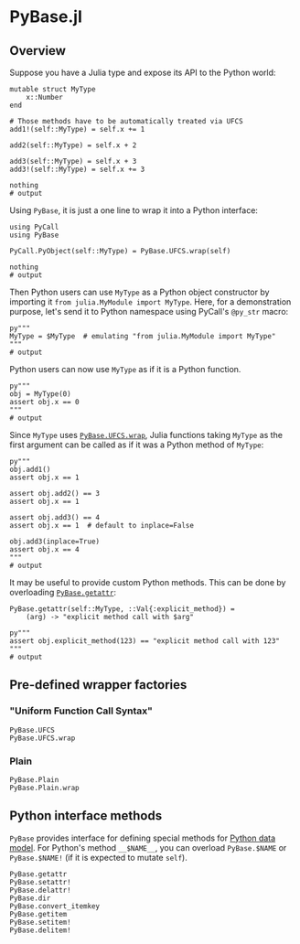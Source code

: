 # PyBase.jl

## Overview

Suppose you have a Julia type and expose its API to the Python world:

```jldoctest ufcs-example
mutable struct MyType
    x::Number
end

# Those methods have to be automatically treated via UFCS
add1!(self::MyType) = self.x += 1

add2(self::MyType) = self.x + 2

add3(self::MyType) = self.x + 3
add3!(self::MyType) = self.x += 3

nothing
# output

```

Using `PyBase`, it is just a one line to wrap it into a Python
interface:

```jldoctest ufcs-example
using PyCall
using PyBase

PyCall.PyObject(self::MyType) = PyBase.UFCS.wrap(self)

nothing
# output

```

Then Python users can use `MyType` as a Python object constructor by
importing it `from julia.MyModule import MyType`.  Here, for a
demonstration purpose, let's send it to Python namespace using
PyCall's `@py_str` macro:

```jldoctest ufcs-example
py"""
MyType = $MyType  # emulating "from julia.MyModule import MyType"
"""
# output

```

Python users can now use `MyType` as if it is a Python function.

```jldoctest ufcs-example
py"""
obj = MyType(0)
assert obj.x == 0
"""
# output

```

Since `MyType` uses [`PyBase.UFCS.wrap`](@ref), Julia functions taking
`MyType` as the first argument can be called as if it was a Python
method of `MyType`:

```jldoctest ufcs-example
py"""
obj.add1()
assert obj.x == 1

assert obj.add2() == 3
assert obj.x == 1

assert obj.add3() == 4
assert obj.x == 1  # default to inplace=False

obj.add3(inplace=True)
assert obj.x == 4
"""
# output

```

It may be useful to provide custom Python methods.  This can be done
by overloading [`PyBase.getattr`](@ref):

```jldoctest ufcs-example
PyBase.getattr(self::MyType, ::Val{:explicit_method}) =
    (arg) -> "explicit method call with $arg"

py"""
assert obj.explicit_method(123) == "explicit method call with 123"
"""
# output

```

## Pre-defined wrapper factories

### "Uniform Function Call Syntax"

```@docs
PyBase.UFCS
PyBase.UFCS.wrap
```

### Plain

```@docs
PyBase.Plain
PyBase.Plain.wrap
```

## Python interface methods

`PyBase` provides interface for defining special methods for
[Python data model](https://docs.python.org/3/reference/datamodel.html).
For Python's method `__$NAME__`, you can overload `PyBase.$NAME` or
`PyBase.$NAME!` (if it is expected to mutate `self`).

```@docs
PyBase.getattr
PyBase.setattr!
PyBase.delattr!
PyBase.dir
PyBase.convert_itemkey
PyBase.getitem
PyBase.setitem!
PyBase.delitem!
```
